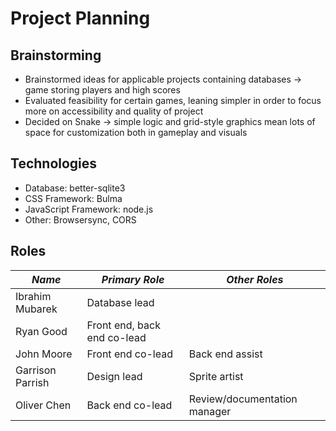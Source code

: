 # Project Planning

## Brainstorming

* Brainstormed ideas for applicable projects containing databases &rarr; game storing players and high scores
* Evaluated feasibility for certain games, leaning simpler in order to focus more on accessibility and quality of
  project
* Decided on Snake &rarr; simple logic and grid-style graphics mean lots of space for customization both in gameplay and
  visuals

## Technologies

* Database: better-sqlite3
* CSS Framework: Bulma
* JavaScript Framework: node.js
* Other: Browsersync, CORS

## Roles

| *Name*           | *Primary Role*              | *Other Roles*                |
|------------------|-----------------------------|------------------------------|
| Ibrahim Mubarek  | Database lead               |                              |
| Ryan Good        | Front end, back end co-lead |                              |
| John Moore       | Front end co-lead           | Back end assist              |
| Garrison Parrish | Design lead                 | Sprite artist                |
| Oliver Chen      | Back end co-lead            | Review/documentation manager |